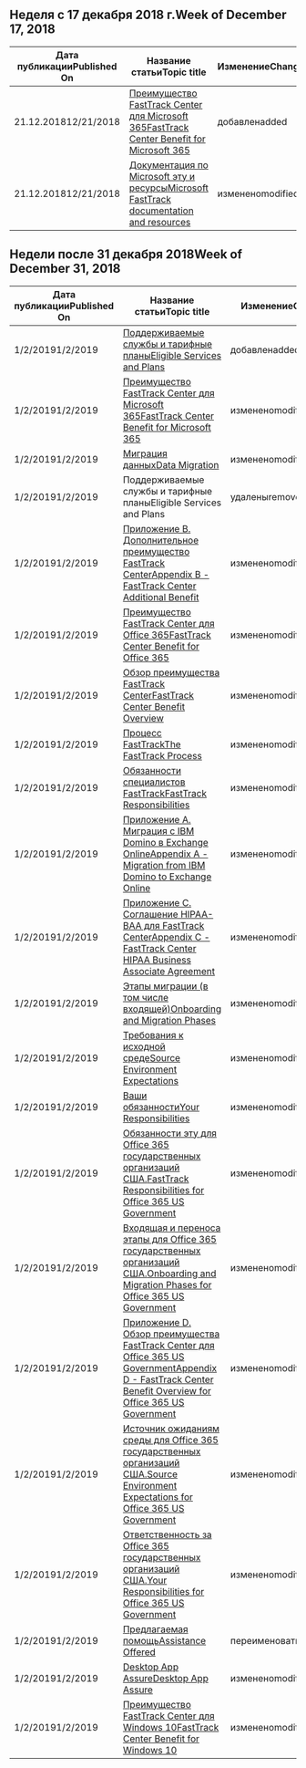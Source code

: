 <!-- This file is generated automatically each week. Changes made to this file will be overwritten.-->




## <a name="week-of-december-17-2018"></a><span data-ttu-id="c38c8-101">Неделя с 17 декабря 2018 г.</span><span class="sxs-lookup"><span data-stu-id="c38c8-101">Week of December 17, 2018</span></span>


| <span data-ttu-id="c38c8-102">Дата публикации</span><span class="sxs-lookup"><span data-stu-id="c38c8-102">Published On</span></span> |<span data-ttu-id="c38c8-103">Название статьи</span><span class="sxs-lookup"><span data-stu-id="c38c8-103">Topic title</span></span> | <span data-ttu-id="c38c8-104">Изменение</span><span class="sxs-lookup"><span data-stu-id="c38c8-104">Change</span></span> |
|------|------------|--------|
| <span data-ttu-id="c38c8-105">21.12.2018</span><span class="sxs-lookup"><span data-stu-id="c38c8-105">12/21/2018</span></span> | [<span data-ttu-id="c38c8-106">Преимущество FastTrack Center для Microsoft 365</span><span class="sxs-lookup"><span data-stu-id="c38c8-106">FastTrack Center Benefit for Microsoft 365</span></span>](/FastTrack/m365-fasttrack-benefit-overview) | <span data-ttu-id="c38c8-107">добавлен</span><span class="sxs-lookup"><span data-stu-id="c38c8-107">added</span></span> |
| <span data-ttu-id="c38c8-108">21.12.2018</span><span class="sxs-lookup"><span data-stu-id="c38c8-108">12/21/2018</span></span> | [<span data-ttu-id="c38c8-109">Документация по Microsoft эту и ресурсы</span><span class="sxs-lookup"><span data-stu-id="c38c8-109">Microsoft FastTrack documentation and resources</span></span>](/FastTrack/index) | <span data-ttu-id="c38c8-110">изменено</span><span class="sxs-lookup"><span data-stu-id="c38c8-110">modified</span></span> |


## <a name="week-of-december-31-2018"></a><span data-ttu-id="c38c8-111">Недели после 31 декабря 2018</span><span class="sxs-lookup"><span data-stu-id="c38c8-111">Week of December 31, 2018</span></span>


| <span data-ttu-id="c38c8-112">Дата публикации</span><span class="sxs-lookup"><span data-stu-id="c38c8-112">Published On</span></span> |<span data-ttu-id="c38c8-113">Название статьи</span><span class="sxs-lookup"><span data-stu-id="c38c8-113">Topic title</span></span> | <span data-ttu-id="c38c8-114">Изменение</span><span class="sxs-lookup"><span data-stu-id="c38c8-114">Change</span></span> |
|------|------------|--------|
| <span data-ttu-id="c38c8-115">1/2/2019</span><span class="sxs-lookup"><span data-stu-id="c38c8-115">1/2/2019</span></span> | [<span data-ttu-id="c38c8-116">Поддерживаемые службы и тарифные планы</span><span class="sxs-lookup"><span data-stu-id="c38c8-116">Eligible Services and Plans</span></span>](/FastTrack/m365-eligible-services-and-plans) | <span data-ttu-id="c38c8-117">добавлен</span><span class="sxs-lookup"><span data-stu-id="c38c8-117">added</span></span> |
| <span data-ttu-id="c38c8-118">1/2/2019</span><span class="sxs-lookup"><span data-stu-id="c38c8-118">1/2/2019</span></span> | [<span data-ttu-id="c38c8-119">Преимущество FastTrack Center для Microsoft 365</span><span class="sxs-lookup"><span data-stu-id="c38c8-119">FastTrack Center Benefit for Microsoft 365</span></span>](/FastTrack/m365-fasttrack-benefit-overview) | <span data-ttu-id="c38c8-120">изменено</span><span class="sxs-lookup"><span data-stu-id="c38c8-120">modified</span></span> |
| <span data-ttu-id="c38c8-121">1/2/2019</span><span class="sxs-lookup"><span data-stu-id="c38c8-121">1/2/2019</span></span> | [<span data-ttu-id="c38c8-122">Миграция данных</span><span class="sxs-lookup"><span data-stu-id="c38c8-122">Data Migration</span></span>](/FastTrack/o365-data-migration) | <span data-ttu-id="c38c8-123">изменено</span><span class="sxs-lookup"><span data-stu-id="c38c8-123">modified</span></span> |
| <span data-ttu-id="c38c8-124">1/2/2019</span><span class="sxs-lookup"><span data-stu-id="c38c8-124">1/2/2019</span></span> | <span data-ttu-id="c38c8-125">Поддерживаемые службы и тарифные планы</span><span class="sxs-lookup"><span data-stu-id="c38c8-125">Eligible Services and Plans</span></span> | <span data-ttu-id="c38c8-126">удалены</span><span class="sxs-lookup"><span data-stu-id="c38c8-126">removed</span></span> |
| <span data-ttu-id="c38c8-127">1/2/2019</span><span class="sxs-lookup"><span data-stu-id="c38c8-127">1/2/2019</span></span> | [<span data-ttu-id="c38c8-128">Приложение B. Дополнительное преимущество FastTrack Center</span><span class="sxs-lookup"><span data-stu-id="c38c8-128">Appendix B - FastTrack Center Additional Benefit</span></span>](/FastTrack/o365-fasttrack-additional-benefits) | <span data-ttu-id="c38c8-129">изменено</span><span class="sxs-lookup"><span data-stu-id="c38c8-129">modified</span></span> |
| <span data-ttu-id="c38c8-130">1/2/2019</span><span class="sxs-lookup"><span data-stu-id="c38c8-130">1/2/2019</span></span> | [<span data-ttu-id="c38c8-131">Преимущество FastTrack Center для Office 365</span><span class="sxs-lookup"><span data-stu-id="c38c8-131">FastTrack Center Benefit for Office 365</span></span>](/FastTrack/o365-fasttrack-benefit-for-office-365) | <span data-ttu-id="c38c8-132">изменено</span><span class="sxs-lookup"><span data-stu-id="c38c8-132">modified</span></span> |
| <span data-ttu-id="c38c8-133">1/2/2019</span><span class="sxs-lookup"><span data-stu-id="c38c8-133">1/2/2019</span></span> | [<span data-ttu-id="c38c8-134">Обзор преимущества FastTrack Center</span><span class="sxs-lookup"><span data-stu-id="c38c8-134">FastTrack Center Benefit Overview</span></span>](/FastTrack/o365-fasttrack-benefit-overview) | <span data-ttu-id="c38c8-135">изменено</span><span class="sxs-lookup"><span data-stu-id="c38c8-135">modified</span></span> |
| <span data-ttu-id="c38c8-136">1/2/2019</span><span class="sxs-lookup"><span data-stu-id="c38c8-136">1/2/2019</span></span> | [<span data-ttu-id="c38c8-137">Процесс FastTrack</span><span class="sxs-lookup"><span data-stu-id="c38c8-137">The FastTrack Process</span></span>](/FastTrack/o365-fasttrack-process) | <span data-ttu-id="c38c8-138">изменено</span><span class="sxs-lookup"><span data-stu-id="c38c8-138">modified</span></span> |
| <span data-ttu-id="c38c8-139">1/2/2019</span><span class="sxs-lookup"><span data-stu-id="c38c8-139">1/2/2019</span></span> | [<span data-ttu-id="c38c8-140">Обязанности специалистов FastTrack</span><span class="sxs-lookup"><span data-stu-id="c38c8-140">FastTrack Responsibilities</span></span>](/FastTrack/o365-fasttrack-responsibilities) | <span data-ttu-id="c38c8-141">изменено</span><span class="sxs-lookup"><span data-stu-id="c38c8-141">modified</span></span> |
| <span data-ttu-id="c38c8-142">1/2/2019</span><span class="sxs-lookup"><span data-stu-id="c38c8-142">1/2/2019</span></span> | [<span data-ttu-id="c38c8-143">Приложение А. Миграция с IBM Domino в Exchange Online</span><span class="sxs-lookup"><span data-stu-id="c38c8-143">Appendix A - Migration from IBM Domino to Exchange Online</span></span>](/FastTrack/o365-from-ibm-domino-to-exchange-online) | <span data-ttu-id="c38c8-144">изменено</span><span class="sxs-lookup"><span data-stu-id="c38c8-144">modified</span></span> |
| <span data-ttu-id="c38c8-145">1/2/2019</span><span class="sxs-lookup"><span data-stu-id="c38c8-145">1/2/2019</span></span> | [<span data-ttu-id="c38c8-146">Приложение C. Соглашение HIPAA-BAA для FastTrack Center</span><span class="sxs-lookup"><span data-stu-id="c38c8-146">Appendix C - FastTrack Center HIPAA Business Associate Agreement</span></span>](/FastTrack/o365-hipaa-business-associate-agreement) | <span data-ttu-id="c38c8-147">изменено</span><span class="sxs-lookup"><span data-stu-id="c38c8-147">modified</span></span> |
| <span data-ttu-id="c38c8-148">1/2/2019</span><span class="sxs-lookup"><span data-stu-id="c38c8-148">1/2/2019</span></span> | [<span data-ttu-id="c38c8-149">Этапы миграции (в том числе входящей)</span><span class="sxs-lookup"><span data-stu-id="c38c8-149">Onboarding and Migration Phases</span></span>](/FastTrack/o365-onboarding-and-migration) | <span data-ttu-id="c38c8-150">изменено</span><span class="sxs-lookup"><span data-stu-id="c38c8-150">modified</span></span> |
| <span data-ttu-id="c38c8-151">1/2/2019</span><span class="sxs-lookup"><span data-stu-id="c38c8-151">1/2/2019</span></span> | [<span data-ttu-id="c38c8-152">Требования к исходной среде</span><span class="sxs-lookup"><span data-stu-id="c38c8-152">Source Environment Expectations</span></span>](/FastTrack/o365-source-environment-expectations) | <span data-ttu-id="c38c8-153">изменено</span><span class="sxs-lookup"><span data-stu-id="c38c8-153">modified</span></span> |
| <span data-ttu-id="c38c8-154">1/2/2019</span><span class="sxs-lookup"><span data-stu-id="c38c8-154">1/2/2019</span></span> | [<span data-ttu-id="c38c8-155">Ваши обязанности</span><span class="sxs-lookup"><span data-stu-id="c38c8-155">Your Responsibilities</span></span>](/FastTrack/o365-your-responsibilities) | <span data-ttu-id="c38c8-156">изменено</span><span class="sxs-lookup"><span data-stu-id="c38c8-156">modified</span></span> |
| <span data-ttu-id="c38c8-157">1/2/2019</span><span class="sxs-lookup"><span data-stu-id="c38c8-157">1/2/2019</span></span> | [<span data-ttu-id="c38c8-158">Обязанности эту для Office 365 государственных организаций США.</span><span class="sxs-lookup"><span data-stu-id="c38c8-158">FastTrack Responsibilities for Office 365 US Government</span></span>](/FastTrack/us-gov-appendix-fasttrack-responsibilities) | <span data-ttu-id="c38c8-159">изменено</span><span class="sxs-lookup"><span data-stu-id="c38c8-159">modified</span></span> |
| <span data-ttu-id="c38c8-160">1/2/2019</span><span class="sxs-lookup"><span data-stu-id="c38c8-160">1/2/2019</span></span> | [<span data-ttu-id="c38c8-161">Входящая и переноса этапы для Office 365 государственных организаций США.</span><span class="sxs-lookup"><span data-stu-id="c38c8-161">Onboarding and Migration Phases for Office 365 US Government</span></span>](/FastTrack/us-gov-appendix-onboarding-and-migration) | <span data-ttu-id="c38c8-162">изменено</span><span class="sxs-lookup"><span data-stu-id="c38c8-162">modified</span></span> |
| <span data-ttu-id="c38c8-163">1/2/2019</span><span class="sxs-lookup"><span data-stu-id="c38c8-163">1/2/2019</span></span> | [<span data-ttu-id="c38c8-164">Приложение D. Обзор преимущества FastTrack Center для Office 365 US Government</span><span class="sxs-lookup"><span data-stu-id="c38c8-164">Appendix D - FastTrack Center Benefit Overview for Office 365 US Government</span></span>](/FastTrack/us-gov-appendix-overview) | <span data-ttu-id="c38c8-165">изменено</span><span class="sxs-lookup"><span data-stu-id="c38c8-165">modified</span></span> |
| <span data-ttu-id="c38c8-166">1/2/2019</span><span class="sxs-lookup"><span data-stu-id="c38c8-166">1/2/2019</span></span> | [<span data-ttu-id="c38c8-167">Источник ожиданиям среды для Office 365 государственных организаций США.</span><span class="sxs-lookup"><span data-stu-id="c38c8-167">Source Environment Expectations for Office 365 US Government</span></span>](/FastTrack/us-gov-appendix-source-environment-expectations) | <span data-ttu-id="c38c8-168">изменено</span><span class="sxs-lookup"><span data-stu-id="c38c8-168">modified</span></span> |
| <span data-ttu-id="c38c8-169">1/2/2019</span><span class="sxs-lookup"><span data-stu-id="c38c8-169">1/2/2019</span></span> | [<span data-ttu-id="c38c8-170">Ответственность за Office 365 государственных организаций США.</span><span class="sxs-lookup"><span data-stu-id="c38c8-170">Your Responsibilities for Office 365 US Government</span></span>](/FastTrack/us-gov-appendix-your-responsibilities) | <span data-ttu-id="c38c8-171">изменено</span><span class="sxs-lookup"><span data-stu-id="c38c8-171">modified</span></span> |
| <span data-ttu-id="c38c8-172">1/2/2019</span><span class="sxs-lookup"><span data-stu-id="c38c8-172">1/2/2019</span></span> | [<span data-ttu-id="c38c8-173">Предлагаемая помощь</span><span class="sxs-lookup"><span data-stu-id="c38c8-173">Assistance Offered</span></span>](/FastTrack/win-10-daa-assistance-offered) | <span data-ttu-id="c38c8-174">переименовать</span><span class="sxs-lookup"><span data-stu-id="c38c8-174">renamed</span></span> |
| <span data-ttu-id="c38c8-175">1/2/2019</span><span class="sxs-lookup"><span data-stu-id="c38c8-175">1/2/2019</span></span> | [<span data-ttu-id="c38c8-176">Desktop App Assure</span><span class="sxs-lookup"><span data-stu-id="c38c8-176">Desktop App Assure</span></span>](/FastTrack/win-10-desktop-app-assure) | <span data-ttu-id="c38c8-177">изменено</span><span class="sxs-lookup"><span data-stu-id="c38c8-177">modified</span></span> |
| <span data-ttu-id="c38c8-178">1/2/2019</span><span class="sxs-lookup"><span data-stu-id="c38c8-178">1/2/2019</span></span> | [<span data-ttu-id="c38c8-179">Преимущество FastTrack Center для Windows 10</span><span class="sxs-lookup"><span data-stu-id="c38c8-179">FastTrack Center Benefit for Windows 10</span></span>](/FastTrack/win-10-fasttrack-benefit-for-windows-10) | <span data-ttu-id="c38c8-180">изменено</span><span class="sxs-lookup"><span data-stu-id="c38c8-180">modified</span></span> |

